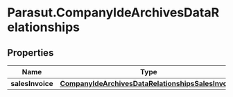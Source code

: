 # Parasut.CompanyIdeArchivesDataRelationships

## Properties
Name | Type | Description | Notes
------------ | ------------- | ------------- | -------------
**salesInvoice** | [**CompanyIdeArchivesDataRelationshipsSalesInvoice**](CompanyIdeArchivesDataRelationshipsSalesInvoice.md) |  | [optional] 


